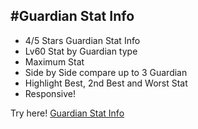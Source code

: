 #Guardian Stat Info
----
* 4/5 Stars Guardian Stat Info
* Lv60 Stat by Guardian type
* Maximum Stat
* Side by Side compare up to 3 Guardian
* Highlight Best, 2nd Best and Worst Stat
* Responsive!

Try here! [Guardian Stat Info](http://psafx.github.com/guardianc)